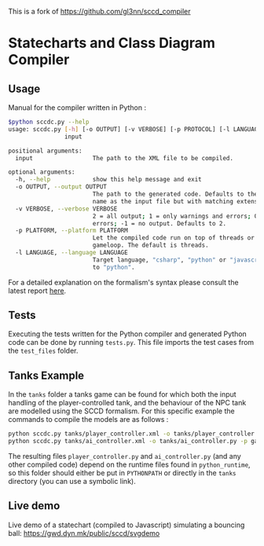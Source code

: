 This is a fork of https://github.com/gl3nn/sccd_compiler

Statecharts and Class Diagram Compiler
======================================

Usage
-------------
Manual for the compiler written in Python :
```sh
$python sccdc.py --help
usage: sccdc.py [-h] [-o OUTPUT] [-v VERBOSE] [-p PROTOCOL] [-l LANGUAGE]
                input

positional arguments:
  input                 The path to the XML file to be compiled.

optional arguments:
  -h, --help            show this help message and exit
  -o OUTPUT, --output OUTPUT
                        The path to the generated code. Defaults to the same
                        name as the input file but with matching extension.
  -v VERBOSE, --verbose VERBOSE
                        2 = all output; 1 = only warnings and errors; 0 = only
                        errors; -1 = no output. Defaults to 2.
  -p PLATFORM, --platform PLATFORM
                        Let the compiled code run on top of threads or
                        gameloop. The default is threads.
  -l LANGUAGE, --language LANGUAGE
                        Target language, "csharp", "python" or "javascript". Defaults
                        to "python".
```

For a detailed explanation on the formalism's syntax please consult the latest report <a href="http://msdl.cs.mcgill.ca/people/glenn/60_Downloads">here</a>.

Tests
-------------
Executing the tests written for the Python compiler and generated Python code can be done by running `tests.py`. This file imports the test cases from the `test_files` folder.

Tanks Example
-------------
In the `tanks` folder a tanks game can be found for which both the input handling of the player-controlled tank, and the behaviour of the NPC tank are modelled using the SCCD formalism. For this specific example the commands to compile the models are as follows :

```sh
python sccdc.py tanks/player_controller.xml -o tanks/player_controller.py -p gameloop
python sccdc.py tanks/ai_controller.xml -o tanks/ai_controller.py -p gameloop
```
The resulting files `player_controller.py` and `ai_controller.py` (and any other compiled code) depend on the runtime files found in `python_runtime`, so this folder should either be put in `PYTHONPATH` or directly in the `tanks` directory (you can use a symbolic link).

Live demo
---------

Live demo of a statechart (compiled to Javascript) simulating a bouncing ball: https://gwd.dyn.mk/public/sccd/svgdemo